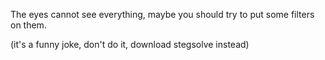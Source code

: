 The eyes cannot see everything, maybe you should try to put some filters on them.

(it's a funny joke, don't do it, download stegsolve instead)
